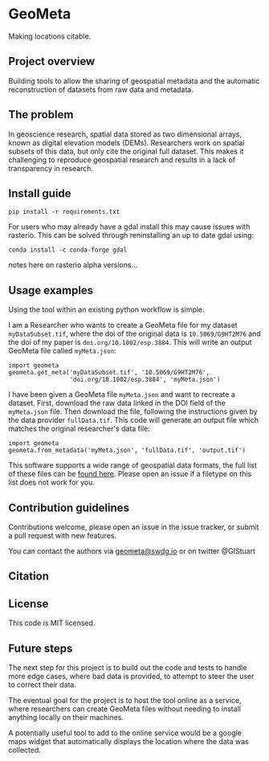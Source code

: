 # GeoMeta
Making locations citable.

## Project overview

Building tools to allow the sharing of geospatial metadata and the automatic reconstruction of datasets from raw data and metadata.

## The problem

In geoscience research, spatial data stored as two dimensional arrays, known as digital elevation models (DEMs). Researchers work on spatial subsets of this data, but only cite the original full dataset. This makes it challenging to reproduce geospatial research and results in a lack of transparency in research.

## Install guide

```
pip install -r requirements.txt
```

For users who may already have a gdal install this may cause issues with rasterio. This can be solved through reninstalling an up to date gdal using:
```
conda install -c conda-forge gdal
```

notes here on rasterio alpha versions...

## Usage examples

Using the tool within an existing python workflow is simple.

I am a Researcher who wants to create a GeoMeta file for my dataset `myDataSubset.tif`, where the doi of the original data is `10.5069/G9HT2M76` and the doi of my paper is `doi.org/10.1002/esp.3884`. This will write an output GeoMeta file called `myMeta.json`:

```
import geometa
geometa.get_meta('myDataSubset.tif', '10.5069/G9HT2M76',
                 'doi.org/10.1002/esp.3884', 'myMeta.json')
```

I have been given a GeoMeta file `myMeta.json` and want to recreate a dataset. First, download the raw data linked in the DOI field of the `myMeta.json` file. Then download the file, following the instructions given by the data provider `fullData.tif`. This code will generate an output file which matches the original researcher's data file:

```
import geometa
geometa.from_metadata('myMeta.json', 'fullData.tif', 'output.tif')
```

This software supports a wide range of geospatial data formats, the full list of these files can be [found here](http://www.gdal.org/formats_list.html). Please open an issue if a filetype on this list does not work for you.

## Contribution guidelines

Contributions welcome, please open an issue in the issue tracker, or submit a pull request with new features.

You can contact the authors via geometa@swdg.io or on twitter @GIStuart

## Citation


## License

This code is MIT licensed.

## Future steps

The next step for this project is to build out the code and tests to handle more edge cases, where bad data is provided, to attempt to steer the user to correct their data.

The eventual goal for the project is to host the tool online as a service, where researchers can create GeoMeta files without needing to install anything locally on their machines.

A potentially useful tool to add to the online service would be a google maps widget that automatically displays the location where the data was collected.

